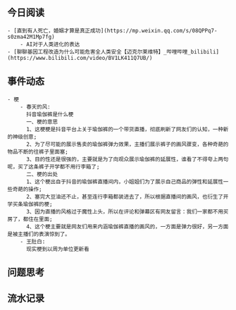 ## 今日阅读
	- [直到有人死亡，婚姻才算是真正成功](https://mp.weixin.qq.com/s/08QPPq7-s0zma42M1Mp7fg)
		- AI对于人类进化的表达
	- [聊聊基因工程改造为什么可能危害全人类安全【迈克尔莱维特】_哔哩哔哩_bilibili](https://www.bilibili.com/video/BV1LK411Q7UB/)
## 事件动态
	- 梗
		- 春天的风:
		  抖音瑜伽裤是什么梗
		  一、梗的意思
		  1、这梗梗是抖音平台上关于瑜伽裤的一个带货直播，彻底刷新了网友们的认知，一种新的神级创意;
		  2、为了尽可能的展示售卖的瑜伽裤弹力效果，主播们展示裤子的画风骤变，各种奇葩的物品不断的往裤子里面塞;
		  3、目的性还是很强的，主要就是为了向观众展示瑜伽裤的延展性，谁看了不得夸上两句呢，买了这条裤子开学都不用行李箱了;
		  二、梗的出处
		  1、这个梗出自于抖音的瑜伽裤直播间内，小姐姐们为了展示自己商品的弹性和延展性一些奇葩的操作;
		  2、塞完大豆油还不止，甚至连行李箱都装进去了，所以根据直播间的画风，也衍生了开学买条瑜伽裤的梗;
		  3、因为直播的风格过于魔性上头，所以在评论和弹幕区有网友留言：我们一家都不用买房了，都住在里面;
		  4、这个梗主要就是网友们用来内涵瑜伽裤直播的画风的，一方面是弹力很好，另一方面是被主播们的表演惊到了。
		- 王肚白:
		  现实梗到以周为单位更新看
## 问题思考
## 流水记录